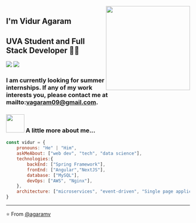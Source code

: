 <img align='right' src="https://media.giphy.com/media/M9gbBd9nbDrOTu1Mqx/giphy.gif" width="230">

## I'm Vidur Agaram 
## UVA Student and Full Stack Developer 👨‍💻

[![](https://img.shields.io/badge/LinkedIn-agaramv-blue)](https://www.linkedin.com/in/vidur-agaram-905aab212/)
[![](https://img.shields.io/badge/Gmail-vagaram09%40gmail.com-red)](mailto:vagaram09@gmail.com)

### I am currently looking for summer internships. If any of my work interests you, please contact me at mailto:vagaram09@gmail.com. 
### <img src="https://media.giphy.com/media/VgCDAzcKvsR6OM0uWg/giphy.gif" width="50"> A little more about me...  

```javascript
const vidur = {
    pronouns: "He" | "Him",
    askMeAbout: ["web dev", "tech", "data science"],
    technologies:{
        backEnd: ["Spring Framework"],
        fronEnd: ["Angular","NextJS"],
        database: ["MySQL"],
        devOps: ["AWS", "Nginx"],
    },
    architecture: ["microservices", "event-driven", "Single page applications"],
}
```

---
⭐️ From [@agaramv](https://github.com/agaramv)
